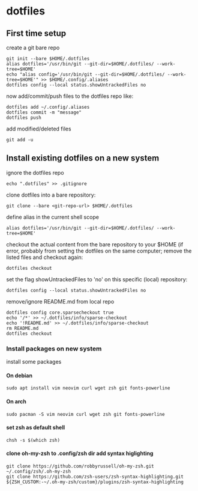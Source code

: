 # dotfiles

## First time setup
create a git bare repo
```
git init --bare $HOME/.dotfiles
alias dotfiles='/usr/bin/git --git-dir=$HOME/.dotfiles/ --work-tree=$HOME'
echo "alias config='/usr/bin/git --git-dir=$HOME/.dotfiles/ --work-tree=$HOME'" >> $HOME/.config/.aliases
dotfiles config --local status.showUntrackedFiles no
```
now add/commit/push files to the dotfiles repo like:
```
dotfiles add ~/.config/.aliases
dotfiles commit -m "message"
dotfiles push
```
add modified/deleted files
```
git add -u
```

## Install existing dotfiles on a new system
ignore the dotfiles repo
```
echo ".dotfiles" >> .gitignore
```
clone dotfiles into a bare repository:
```
git clone --bare <git-repo-url> $HOME/.dotfiles
```
define alias in the current shell scope
```
alias dotfiles='/usr/bin/git --git-dir=$HOME/.dotfiles/ --work-tree=$HOME'
```
checkout the actual content from the bare repository to your $HOME (if error, probably from setting the dotfiles on the same computer; remove the listed files and checkout again:
```
dotfiles checkout
```
set the flag showUntrackedFiles to 'no' on this specific (local) repository:
```
dotfiles config --local status.showUntrackedFiles no
```

remove/ignore README.md from local repo
```
dotfiles config core.sparsecheckout true
echo '/*' >> ~/.dotfiles/info/sparse-checkout
echo '!README.md' >> ~/.dotfiles/info/sparse-checkout
rm README.md
dotfiles checkout
```


### Install packages on new system
install some packages

#### On debian
```
sudo apt install vim neovim curl wget zsh git fonts-powerline
```

#### On arch
```
sudo pacman -S vim neovim curl wget zsh git fonts-powerline
```

#### set zsh as default shell
```
chsh -s $(which zsh)
```

#### clone oh-my-zsh to .config/zsh dir add syntax higlighting
```
git clone https://github.com/robbyrussell/oh-my-zsh.git ~/.config/zsh/.oh-my-zsh
git clone https://github.com/zsh-users/zsh-syntax-highlighting.git ${ZSH_CUSTOM:-~/.oh-my-zsh/custom}/plugins/zsh-syntax-highlighting
```
